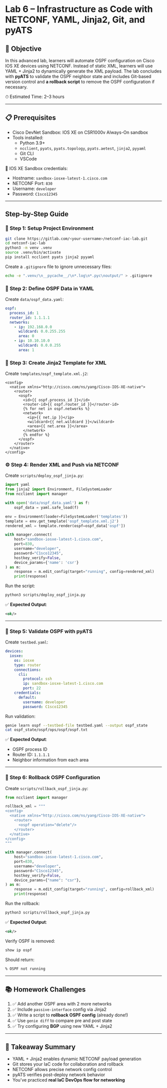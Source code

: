 # Lab 6 – Infrastructure as Code with NETCONF, YAML, Jinja2, Git, and pyATS

## 🎯 Objective

In this advanced lab, learners will automate OSPF configuration on Cisco IOS XE devices using NETCONF. Instead of static XML, learners will use YAML + Jinja2 to dynamically generate the XML payload. The lab concludes with **pyATS** to validate the OSPF neighbor state and includes Git-based version control and **a rollback script** to remove the OSPF configuration if necessary.

⏱ Estimated Time: 2–3 hours

---

## 📋 Prerequisites

- Cisco DevNet Sandbox: IOS XE on CSR1000v Always-On sandbox
- Tools installed:
  - Python 3.9+
  - `ncclient`, `pyats`, `pyats.topology`, `pyats.aetest`, `jinja2`, `pyyaml`
  - Git CLI
  - VSCode

🔑 IOS XE Sandbox credentials:

- Hostname: `sandbox-iosxe-latest-1.cisco.com`
- NETCONF Port: `830`
- Username: `developer`
- Password: `C1sco12345`

---

## Step-by-Step Guide

### 🧱 Step 1: Setup Project Environment

```bash
git clone https://gitlab.com/<your-username>/netconf-iac-lab.git
cd netconf-iac-lab
python3 -m venv .venv
source .venv/bin/activate
pip install ncclient pyats jinja2 pyyaml
```

Create a `.gitignore` file to ignore unnecessary files:
```bash
echo -e ".venv/\n__pycache__/\n*.log\n*.pyc\noutput/" > .gitignore
```

### 📄 Step 2: Define OSPF Data in YAML

Create `data/ospf_data.yaml`:

```yaml
ospf:
  process_id: 1
  router_id: 1.1.1.1
  networks:
    - ip: 192.168.0.0
      wildcard: 0.0.255.255
      area: 0
    - ip: 10.10.10.0
      wildcard: 0.0.0.255
      area: 1
```

### 🧩 Step 3: Create Jinja2 Template for XML

Create `templates/ospf_template.xml.j2`:

```
<config>
  <native xmlns="http://cisco.com/ns/yang/Cisco-IOS-XE-native">
    <router>
      <ospf>
        <id>{{ ospf.process_id }}</id>
        <router-id>{{ ospf.router_id }}</router-id>
        {% for net in ospf.networks %}
        <network>
          <ip>{{ net.ip }}</ip>
          <wildcard>{{ net.wildcard }}</wildcard>
          <area>{{ net.area }}</area>
        </network>
        {% endfor %}
      </ospf>
    </router>
  </native>
</config>
```

### ⚙️ Step 4: Render XML and Push via NETCONF

Create `scripts/deploy_ospf_jinja.py`:

```python
import yaml
from jinja2 import Environment, FileSystemLoader
from ncclient import manager

with open('data/ospf_data.yaml') as f:
    ospf_data = yaml.safe_load(f)

env = Environment(loader=FileSystemLoader('templates'))
template = env.get_template('ospf_template.xml.j2')
rendered_xml = template.render(ospf=ospf_data['ospf'])

with manager.connect(
    host="sandbox-iosxe-latest-1.cisco.com",
    port=830,
    username="developer",
    password="C1sco12345",
    hostkey_verify=False,
    device_params={'name': 'csr'}
) as m:
    response = m.edit_config(target="running", config=rendered_xml)
    print(response)
```

Run the script:

```bash
python3 scripts/deploy_ospf_jinja.py
```

✅ **Expected Output**:

```xml
<ok/>
```

---

### 🧪 Step 5: Validate OSPF with pyATS

Create `testbed.yaml`:

```yaml
devices:
  iosxe:
    os: iosxe
    type: router
    connections:
      cli:
        protocol: ssh
        ip: sandbox-iosxe-latest-1.cisco.com
        port: 22
    credentials:
      default:
        username: developer
        password: C1sco12345
```

Run validation:

```bash
genie learn ospf --testbed-file testbed.yaml --output ospf_state
cat ospf_state/ospf/ops/ospf/ospf.txt
```

✅ **Expected Output**:

- OSPF process ID
- Router ID: `1.1.1.1`
- Neighbor information from each area

---

### 🔄 Step 6: Rollback OSPF Configuration

Create `scripts/rollback_ospf_jinja.py`:

```python
from ncclient import manager

rollback_xml = """
<config>
  <native xmlns="http://cisco.com/ns/yang/Cisco-IOS-XE-native">
    <router>
      <ospf operation="delete"/>
    </router>
  </native>
</config>
"""

with manager.connect(
    host="sandbox-iosxe-latest-1.cisco.com",
    port=830,
    username="developer",
    password="C1sco12345",
    hostkey_verify=False,
    device_params={"name": "csr"},
) as m:
    response = m.edit_config(target="running", config=rollback_xml)
    print(response)
```

Run the rollback:

```bash
python3 scripts/rollback_ospf_jinja.py
```

✅ **Expected Output**:

```xml
<ok/>
```

Verify OSPF is removed:

```bash
show ip ospf
```

Should return:

```txt
% OSPF not running
```

---

## 📚 Homework Challenges

1. ✅ Add another OSPF area with 2 more networks
2. ✅ Include `passive-interface` config via Jinja2
3. ✅ Write a script to **rollback OSPF config** (already done!)
4. ✅ Use `genie diff` to compare pre and post state
5. ✅ Try configuring **BGP** using new YAML + Jinja2

---

## 🧠 Takeaway Summary

- YAML + Jinja2 enables dynamic NETCONF payload generation
- Git stores your IaC code for collaboration and rollback
- NETCONF allows precise network config control
- pyATS verifies post-deploy network behavior
- You’ve practiced **real IaC DevOps flow for networking**